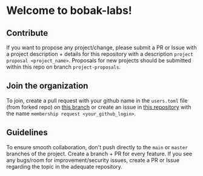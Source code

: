 # Welcome to bobak-labs!

## Contribute
If you want to propose any project/change, please submit a PR or Issue with a project description + details for this repository with a description `project proposal <project_name>`. Proposals for new projects should be submitted within this repo on branch `project-proposals`.

## Join the organization
To join, create a pull request with your github name in the `users.toml` file (from forked repo) on [this branch](https://github.com/bobak-labs/.github/tree/membership-requests) or create an issue in [this repository](https://github.com/bobak-labs/.github) with the name `membership request <your_github_login>`.

## Guidelines
To ensure smooth collaboration, don't push directly to the `main` or `master` branches of the project. Create a branch + PR for every feature. 
If you see any bugs/room for improvement/security issues, create a PR or Issue regarding the topic in the adequate repository.
